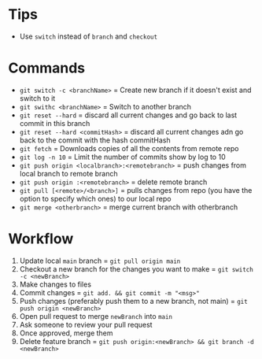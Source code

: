 # Tips

- Use `switch` instead of `branch` and `checkout`

# Commands

- `git switch -c <branchName>` = Create new branch if it doesn't exist and switch to it
- `git swithc <branchName>` = Switch to another branch
- `git reset --hard` = discard all current changes and go back to last commit in this branch
- `git reset --hard <commitHash>` = discard all current changes adn go back to the commit with the hash commitHash
- `git fetch` = Downloads copies of all the contents from remote repo
- `git log -n 10` = Limit the number of commits show by log to 10
- `git push origin <localbranch>:<remotebranch>` = push changes from local branch to remote branch
- `git push origin :<remotebranch>` = delete remote branch
- `git pull [<remote>/<branch>]` = pulls changes from repo (you have the option to specify which ones) to our local repo
- `git merge <otherbranch>` = merge current branch with otherbranch

# Workflow

1. Update local `main` branch = `git pull origin main`
2. Checkout a new branch for the changes you want to make = `git switch -c <newBranch>`
3. Make changes to files
4. Commit changes = `git add. && git commit -m "<msg>"`
5. Push changes (preferably push them to a new branch, not main) = `git push origin <newBranch>`
6. Open pull request to merge `newBranch` into `main`
7. Ask someone to review your pull request
8. Once approved, merge them
9. Delete feature branch = `git push origin:<newBranch> && git branch -d <newBranch>`